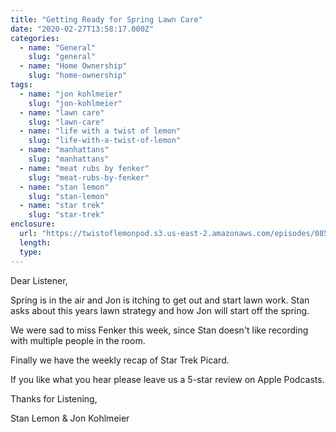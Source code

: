 ```yaml
---
title: "Getting Ready for Spring Lawn Care"
date: "2020-02-27T13:58:17.000Z"
categories:
  - name: "General"
    slug: "general"
  - name: "Home Ownership"
    slug: "home-ownership"
tags:
  - name: "jon kohlmeier"
    slug: "jon-kohlmeier"
  - name: "lawn care"
    slug: "lawn-care"
  - name: "life with a twist of lemon"
    slug: "life-with-a-twist-of-lemon"
  - name: "manhattans"
    slug: "manhattans"
  - name: "meat rubs by fenker"
    slug: "meat-rubs-by-fenker"
  - name: "stan lemon"
    slug: "stan-lemon"
  - name: "star trek"
    slug: "star-trek"
enclosure:
  url: "https://twistoflemonpod.s3.us-east-2.amazonaws.com/episodes/085-lwatol-20200227mp3.mp3"
  length:
  type:
---
```


Dear Listener,

Spring is in the air and Jon is itching to get out and start lawn work. Stan asks about this years lawn strategy and how Jon will start off the spring.

We were sad to miss Fenker this week, since Stan doesn't like recording with multiple people in the room.

Finally we have the weekly recap of Star Trek Picard.

If you like what you hear please leave us a 5-star review on Apple Podcasts.

Thanks for Listening,

Stan Lemon & Jon Kohlmeier
